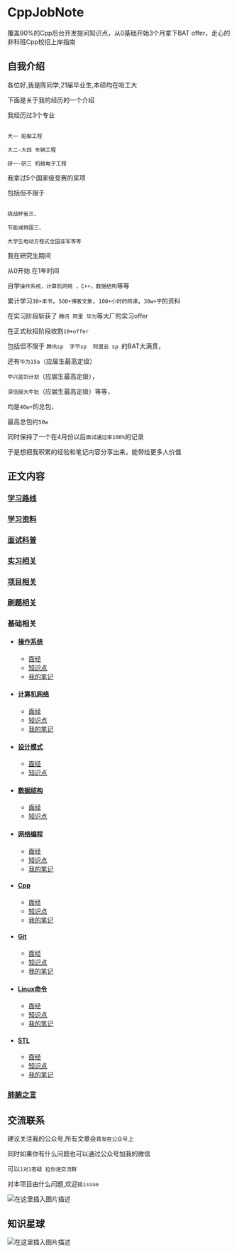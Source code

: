 # CppJobNote

覆盖90%的Cpp后台开发提问知识点，从0基础开始3个月拿下BAT offer，走心的非科班Cpp校招上岸指南

## 自我介绍

各位好,我是陈同学,21届毕业生,本硕均在哈工大


下面是关于我的经历的一个介绍

 我经历过3个专业
 ```

大一 船舶工程

大二-大四 车辆工程

研一-研三 机械电子工程
```

 我拿过5个国家级竞赛的奖项

 包括但不限于
 ```

挑战杯省三、

节能减排国三、

大学生电动方程式全国亚军等等
```

 我在研究生期间

从0开始
在1年时间


自学`操作系统，计算机网络 ，C++，数据结构`等等

累计学习`30+本书`，`500+博客文章`，`100+小时的网课`，`30w+字`的资料

在实习阶段斩获了 `腾讯 阿里 华为`等大厂的实习offer

在正式秋招阶段收割`10+offer`

包括但不限于
`腾讯sp  字节sp  阿里云 sp `的BAT大满贯，

还有`华为15a`（应届生最高定级）

`中兴蓝剑计划`（应届生最高定级），

`深信服大牛批`（应届生最高定级）等等，

均是`40w+`的总包，

最高总包约`50w`

同时保持了一个在4月份以后`面试通过率100%`的记录

于是想把我积累的经验和笔记内容分享出来，能带给更多人价值


## 正文内容
 ### [学习路线](/学习路线/README.md)


 ### [学习资料](/学习资料/README.md)


 ### [面试科普](/面试科普/README.md)


 ### [实习相关](/实习相关/README.md)

 ### [项目相关](/项目相关/README.md)


 ### [刷题相关](/刷题相关/README.md)

 ### 基础相关

- #### [操作系统](/操作系统)
    - [面经](/操作系统/面经.md)
    - [知识点](/操作系统/知识点/README.md)
    - [我的笔记](/操作系统/笔记.md)
- #### [计算机网络](/计算机网络)
    - [面经](/计算机网络/面经.md)
    - [知识点](/计算机网络/知识点.md)
    - [我的笔记](/计算机网络/笔记.md)
- #### [设计模式](/设计模式)
    - [面经](/设计模式/面经.md)
    - [知识点](/设计模式/知识点.md)
- #### [数据结构](/数据结构)
    - [面经](/数据结构/面经.md)
    - [知识点](/数据结构/知识点.md)
- #### [网络编程](/网络编程)
    - [面经](/网络编程/面经.md)
    - [知识点](/网络编程/知识点.md)
    - [我的笔记](/网络编程/笔记.md)
- #### [Cpp](/Cpp)
    - [面经](/Cpp/面经.md)
    - [知识点](/Cpp/知识点.md)
    - [我的笔记](/Cpp/笔记.md)
- #### [Git](/Git)
    - [面经](/Git/面经.md)
    - [知识点](/Git/知识点.md)
    - [我的笔记](/Git/笔记.md)
- #### [Linux命令](/Linux命令)
    - [面经](/Linux命令/面经.md)
    - [知识点](/Linux命令/知识点.md)
    - [我的笔记](/Linux命令/笔记.md)
- #### [STL](/STL)
    - [面经](/STL/面经.md)
    - [知识点](/STL/知识点.md)
    - [我的笔记](/STL/笔记.md)


 ### [肺腑之言](/肺腑之言/README.md)
## 交流联系

建议关注我的公众号,所有文章会`首发在公众号`上

同时如果你有什么问题也可以通过公众号加我的微信

可以`1对1答疑 拉你进交流群`

对本项目由什么问题,欢迎`提issue`

![在这里插入图片描述](https://img-blog.csdnimg.cn/20210226173451141.png?x-oss-process=image/watermark,type_ZmFuZ3poZW5naGVpdGk,shadow_10,text_aHR0cHM6Ly9ibG9nLmNzZG4ubmV0L3ZqaGdoamdoag==,size_16,color_FFFFFF,t_70)


## 知识星球

![在这里插入图片描述](https://img-blog.csdnimg.cn/20210228122306469.png?x-oss-process=image/watermark,type_ZmFuZ3poZW5naGVpdGk,shadow_10,text_aHR0cHM6Ly9ibG9nLmNzZG4ubmV0L3ZqaGdoamdoag==,size_16,color_FFFFFF,t_70)

